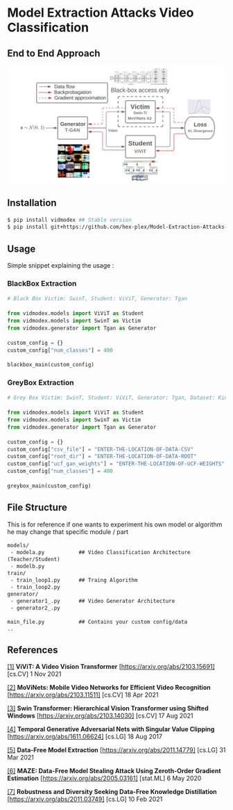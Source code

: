 # Model Extraction Attacks Video Classification

## End to End Approach

![](media/end_to_end.png)

## Installation

```bash
$ pip install vidmodex ## Stable version
$ pip install git+https://github.com/hex-plex/Model-Extraction-Attacks-Video-Classification ## Latest development
```

## Usage
Simple snippet explaining the usage :

### BlackBox Extraction
```python
# Black Box Victim: SwinT, Student: ViViT, Generator: Tgan

from vidmodex.models import ViViT as Student
from vidmodex.models import SwinT as Victim
from vidmodex.generator import Tgan as Generator

custom_config = {}
custom_config["num_classes"] = 400

blackbox_main(custom_config)
```
### GreyBox Extraction

```python
# Grey Box Victim: SwinT, Student: ViViT, Generator: Tgan, Dataset: Kinetics 400

from vidmodex.models import ViViT as Student
from vidmodex.models import SwinT as Victim
from vidmodex.generator import Tgan as Generator

custom_config = {}
custom_config["csv_file"] = "ENTER-THE-LOCATION-OF-DATA-CSV"
custom_config["root_dir"] = "ENTER-THE-LOCATION-OF-DATA-ROOT"
custom_config["ucf_gan_weights"] = "ENTER-THE-LOCATION-OF-UCF-WEIGHTS" or "state_normal81000.ckpt"
custom_config["num_classes"] = 400

greybox_main(custom_config)
```

## File Structure

This is for reference if one wants to experiment his own model or algorithm he may change that specific module / part

```
models/
 - modela.py           ## Video Classification Architecture (Teacher/Student)
 - modelb.py
train/
 - train_loop1.py      ## Traing Algorithm
 - train_loop2.py
generator/
 - generator1_.py      ## Video Generator Architecture
 - generator2_.py

main_file.py           ## Contains your custom config/data
..
```

## References

[[1]](#1) **ViViT: A Video Vision Transformer** [https://arxiv.org/abs/2103.15691] [cs.CV] 1 Nov 2021

[[2]](#2) **MoViNets: Mobile Video Networks for Efficient Video Recognition** [https://arxiv.org/abs/2103.11511] [cs.CV] 18 Apr 2021

[[3]](#3) **Swin Transformer: Hierarchical Vision Transformer using Shifted Windows** [https://arxiv.org/abs/2103.14030] [cs.CV] 17 Aug 2021

[[4]](#4) **Temporal Generative Adversarial Nets with Singular Value Clipping** [https://arxiv.org/abs/1611.06624] [cs.LG] 18 Aug 2017

[[5]](#5) **Data-Free Model Extraction** [https://arxiv.org/abs/2011.14779] [cs.LG] 31 Mar 2021

[[6]](#6) **MAZE: Data-Free Model Stealing Attack Using Zeroth-Order Gradient Estimation** [https://arxiv.org/abs/2005.03161] [stat.ML] 6 May 2020

[[7]](#7) **Robustness and Diversity Seeking Data-Free Knowledge Distillation** [https://arxiv.org/abs/2011.03749] [cs.LG] 10 Feb 2021 

